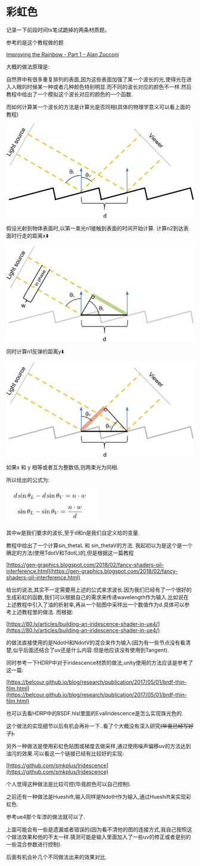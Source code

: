# 彩虹色

记录一下前段时间tx笔试跪掉的两条材质题。

参考的是这个教程做的题

[Improving the Rainbow - Part 1 - Alan Zucconi](https://www.alanzucconi.com/2017/07/15/improving-the-rainbow/)

大概的做法原理是:

自然界中有很多重复排列的表面,因为这些表面加强了某一个波长的光,使得光在进入人眼的时候某一种或者几种颜色特别明显.而不同的波长对应的颜色不一样.然后教程中给出了一个模拟这个波长对应的颜色的一个函数.

而如何计算某一个波长的方法是计算光是否同相(具体的物理学意义可以看上面的教程)

![%E5%BD%A9%E8%99%B9%E8%89%B2%20396813d5f3d64826b01d88e7bcbdb4e1/Untitled.png](%E5%BD%A9%E8%99%B9%E8%89%B2%20396813d5f3d64826b01d88e7bcbdb4e1/Untitled.png)

假设光射到物体表面时,以第一束光n1接触到表面的时间开始计算. 计算n2到达表面时行走的距离x⬇️

![%E5%BD%A9%E8%99%B9%E8%89%B2%20396813d5f3d64826b01d88e7bcbdb4e1/Untitled%201.png](%E5%BD%A9%E8%99%B9%E8%89%B2%20396813d5f3d64826b01d88e7bcbdb4e1/Untitled%201.png)

同时计算n1反弹的距离y⬇️

![%E5%BD%A9%E8%99%B9%E8%89%B2%20396813d5f3d64826b01d88e7bcbdb4e1/Untitled%202.png](%E5%BD%A9%E8%99%B9%E8%89%B2%20396813d5f3d64826b01d88e7bcbdb4e1/Untitled%202.png)

如果x 和 y 相等或者互为整数倍,则两束光为同相.

所以给出的公式为:

![%E5%BD%A9%E8%99%B9%E8%89%B2%20396813d5f3d64826b01d88e7bcbdb4e1/Untitled%203.png](%E5%BD%A9%E8%99%B9%E8%89%B2%20396813d5f3d64826b01d88e7bcbdb4e1/Untitled%203.png)

其中w是我们要求的波长,至于d和n是我们自定义给的变量.

教程中给出了一个计算sin_thetaL 和 sin_thetaV的方法. 我起初以为是这个是一个确定的方法(使用TdotV和TdotL)的,但是根据这一篇教程

[https://gen-graphics.blogspot.com/2018/02/fancy-shaders-oil-interference.html](https://gen-graphics.blogspot.com/2018/02/fancy-shaders-oil-interference.html)

给出的说法,其实不一定需要用上述的公式来求波长.因为我们已经有了一个很好的生成彩虹的函数,我们可以根据自己的需求来传递wavelength作为输入.比如说在上述教程中引入了油的折射率,再从一个贴图中采样出一个数值作为d.具体可以参考上述教程里的做法. 而根据:

[https://80.lv/articles/building-an-iridescence-shader-in-ue4/](https://80.lv/articles/building-an-iridescence-shader-in-ue4/)

的做法直接使用的是NdotH和NdotV的混合来作为输入(因为有一些节点没有看清楚,似乎后面还结合了uv还是什么内容.但是他应该没有使用到Tangent).

同时参考一下HDRP中对于iridescence材质的做法,unity使用的方法应该是参考了这一篇:

[https://belcour.github.io/blog/research/publication/2017/05/01/brdf-thin-film.html](https://belcour.github.io/blog/research/publication/2017/05/01/brdf-thin-film.html)

也可以去看HDRP中的BSDF.hlsl里面的EvalIridescence是怎么实现珠光色的.

这个做法的实现细节以后有机会再补一下..看了个大概没有深入研究~~(毕竟已经写好了).~~

另外一种做法是使用彩虹色贴图或梯度去做采样,通过使用噪声偏移uv的方法达到油污的效果.可以看这一个链接已经有比较好的实现:

[https://github.com/smkplus/Iridescence](https://github.com/smkplus/Iridescence)

个人觉得这种做法是比较可控(毕竟颜色可以自己控制).

之前还有一种做法是Hueshift,输入同样是NdotH作为输入,通过Hueshift来实现彩虹色.

参考ue4那个车漆的做法就可以了. 

上面可能会有一些是遗漏或者错误的(因为看不清他的图的连接方式,我自己按照这个做法效果和他的不太一样.猜测可能是输入里面加入了一些uv的修正或者是别的一些混合参数进行控制).

后面有机会补几个不同做法出来的效果对比.